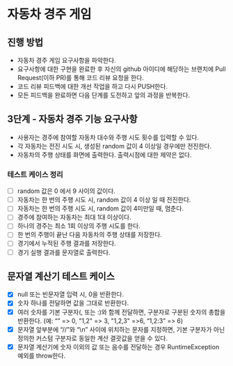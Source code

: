# 자동차 경주 게임
## 진행 방법
* 자동차 경주 게임 요구사항을 파악한다.
* 요구사항에 대한 구현을 완료한 후 자신의 github 아이디에 해당하는 브랜치에 Pull Request(이하 PR)를 통해 코드 리뷰 요청을 한다.
* 코드 리뷰 피드백에 대한 개선 작업을 하고 다시 PUSH한다.
* 모든 피드백을 완료하면 다음 단계를 도전하고 앞의 과정을 반복한다.

## 3단계 - 자동차 경주 기능 요구사항
- 사용자는 경주에 참여할 자동차 대수와 주행 시도 횟수를 입력할 수 있다.
- 각 자동차는 전진 시도 시, 생성된 random 값이 4 이상일 경우에만 전진한다.
- 자동차의 주행 상태를 화면에 출력한다. 출력시점에 대한 제약은 없다.
### 테스트 케이스 정리
- [ ] random 값은 0 에서 9 사이의 값이다.
- [ ] 자동차는 한 번의 주행 시도 시, random 값이 4 이상 일 때 전진한다.
- [ ] 자동차는 한 번의 주행 시도 시, random 값이 4미만일 때, 멈춘다.
- [ ] 경주에 참여하는 자동차는 최대 1대 이상이다.
- [ ] 하나의 경주는 최소 1회 이상의 주행 시도를 한다.
- [ ] 한 번의 주행이 끝난 다음 자동차의 주행 상태를 저장한다.
- [ ] 경기에서 누적된 주행 결과를 저장한다.
- [ ] 경기 실행 결과를 문자열로 출력한다.

## 문자열 계산기 테스트 케이스
- [x] null 또는 빈문자열 입력 시, 0을 반환한다.
- [x] 숫자 하나를 전달하면 값을 그대로 반환한다.
- [x] 여러 숫자를 기본 구분자(, 또는 :)와 함께 전달하면, 구분자로 구분된 숫자의 총합을 반환한다. (예: “” => 0, "1,2" => 3, "1,2,3" =>6, “1,2:3” => 6)
- [x] 문자열 앞부분에 “//”와 “\n” 사이에 위치하는 문자를 지정하면, 기본 구분자가 아닌 정의한 커스텀 구분자로 동일한 계산 결괏값을 얻을 수 있다.
- [x] 문자열 계산기에 숫자 이외의 값 또는 음수를 전달하는 경우 RuntimeException 예외를 throw한다.